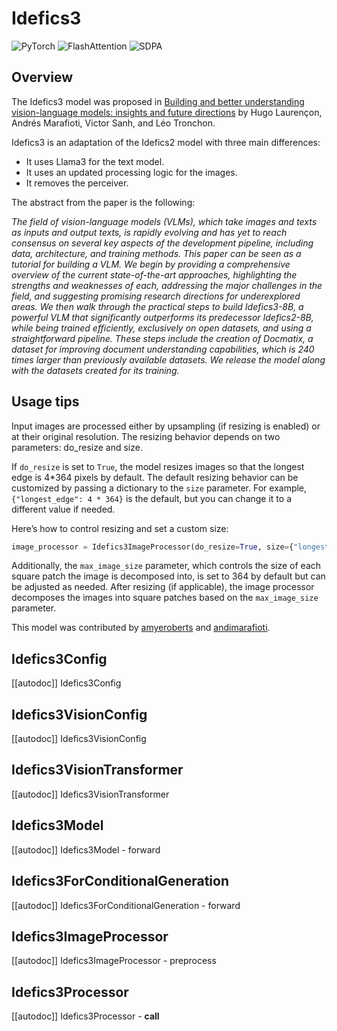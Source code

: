 <!--Copyright 2024 The HuggingFace Team. All rights reserved.

Licensed under the Apache License, Version 2.0 (the "License"); you may not use this file except in compliance with
the License. You may obtain a copy of the License at

http://www.apache.org/licenses/LICENSE-2.0

Unless required by applicable law or agreed to in writing, software distributed under the License is distributed on
an "AS IS" BASIS, WITHOUT WARRANTIES OR CONDITIONS OF ANY KIND, either express or implied. See the License for the
specific language governing permissions and limitations under the License.

⚠️ Note that this file is in Markdown but contain specific syntax for our doc-builder (similar to MDX) that may not be
rendered properly in your Markdown viewer.

-->

# Idefics3

<div class="flex flex-wrap space-x-1">
<img alt="PyTorch" src="https://img.shields.io/badge/PyTorch-DE3412?style=flat&logo=pytorch&logoColor=white">
<img alt="FlashAttention" src="https://img.shields.io/badge/%E2%9A%A1%EF%B8%8E%20FlashAttention-eae0c8?style=flat">
<img alt="SDPA" src="https://img.shields.io/badge/SDPA-DE3412?style=flat&logo=pytorch&logoColor=white">
</div>

## Overview

The Idefics3 model was proposed in [Building and better understanding vision-language models: insights and future directions](https://huggingface.co/papers/2408.12637) by Hugo Laurençon, Andrés Marafioti, Victor Sanh, and Léo Tronchon.

Idefics3 is an adaptation of the Idefics2 model with three main differences:

- It uses Llama3 for the text model.
- It uses an updated processing logic for the images.
- It removes the perceiver.

The abstract from the paper is the following:

*The field of vision-language models (VLMs), which take images and texts as inputs and output texts, is rapidly evolving and has yet to reach consensus on several key aspects of the development pipeline, including data, architecture, and training methods. This paper can be seen as a tutorial for building a VLM. We begin by providing a comprehensive overview of the current state-of-the-art approaches, highlighting the strengths and weaknesses of each, addressing the major challenges in the field, and suggesting promising research directions for underexplored areas. We then walk through the practical steps to build Idefics3-8B, a powerful VLM that significantly outperforms its predecessor Idefics2-8B, while being trained efficiently, exclusively on open datasets, and using a straightforward pipeline. These steps include the creation of Docmatix, a dataset for improving document understanding capabilities, which is 240 times larger than previously available datasets. We release the model along with the datasets created for its training.*

## Usage tips

Input images are processed either by upsampling (if resizing is enabled) or at their original resolution. The resizing behavior depends on two parameters: do_resize and size.

If `do_resize` is set to `True`, the model resizes images so that the longest edge is 4*364 pixels by default.
The default resizing behavior can be customized by passing a dictionary to the `size` parameter. For example, `{"longest_edge": 4 * 364}` is the default, but you can change it to a different value if needed.

Here’s how to control resizing and set a custom size:
```python
image_processor = Idefics3ImageProcessor(do_resize=True, size={"longest_edge": 2 * 364}, max_image_size=364)
```

Additionally, the `max_image_size` parameter, which controls the size of each square patch the image is decomposed into, is set to 364 by default but can be adjusted as needed. After resizing (if applicable), the image processor decomposes the images into square patches based on the `max_image_size` parameter.

This model was contributed by [amyeroberts](https://huggingface.co/amyeroberts) and [andimarafioti](https://huggingface.co/andito).


## Idefics3Config

[[autodoc]] Idefics3Config

## Idefics3VisionConfig

[[autodoc]] Idefics3VisionConfig

## Idefics3VisionTransformer

[[autodoc]] Idefics3VisionTransformer

## Idefics3Model

[[autodoc]] Idefics3Model
    - forward

## Idefics3ForConditionalGeneration

[[autodoc]] Idefics3ForConditionalGeneration
    - forward


## Idefics3ImageProcessor
[[autodoc]] Idefics3ImageProcessor
    - preprocess


## Idefics3Processor
[[autodoc]] Idefics3Processor
    - __call__
